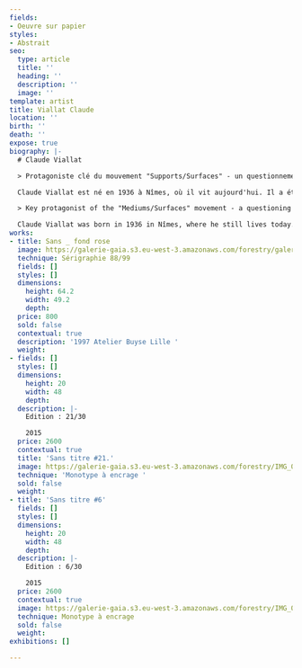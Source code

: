 ```yaml
---
fields:
- Oeuvre sur papier
styles:
- Abstrait
seo:
  type: article
  title: ''
  heading: ''
  description: ''
  image: ''
template: artist
title: Viallat Claude
location: ''
birth: ''
death: ''
expose: true
biography: |-
  # Claude Viallat

  > Protagoniste clé du mouvement "Supports/Surfaces" - un questionnement quant aux éléments classiques

  Claude Viallat est né en 1936 à Nîmes, où il vit aujourd'hui. Il a étudié à l'école des beaux arts de Montpellier entre 1955 et 1959, puis par la suite aux Beaux-Arts de Paris de 1962 à 1963 dans l'atelier de Raymond Legueult. Il est l'un des fondateurs de "Supports/Surfaces" dans les années 1970, mouvement qui appelle à un renouvellement de l'art par la remise en question des matériaux traditionnels. Claude Viallat privilégie des surfaces planes rectangulaires ou carrées, lui permettant ainsi d'appuyer sur les rapports de densité, intensité, et de brillance des surfaces colorées qu'il peint.

  > Key protagonist of the "Mediums/Surfaces" movement - a questioning of the classical elements

  Claude Viallat was born in 1936 in Nîmes, where he still lives today. He studied at the School of Beaux-Arts in Montpellier between 1955 and 1959, and then at the Beaux-Arts in Paris from 1962 to 1963 in the studio of Raymond Legueult. He is one of the founders of "Supports/Surfaces" in the 1970s, a movement that calls for a renewal of art by questioning traditional materials. Claude Viallat favors flat rectangular or square surfaces, allowing him to emphasize the density, intensity, and brilliance of the colored surfaces he paints.
works:
- title: Sans _ fond rose
  image: https://galerie-gaia.s3.eu-west-3.amazonaws.com/forestry/galerie-gaia-claude-viallat-64,2X49,2.jpg
  technique: Sérigraphie 88/99
  fields: []
  styles: []
  dimensions:
    height: 64.2
    width: 49.2
    depth: 
  price: 800
  sold: false
  contextual: true
  description: '1997 Atelier Buyse Lille '
  weight: 
- fields: []
  styles: []
  dimensions:
    height: 20
    width: 48
    depth: 
  description: |-
    Edition : 21/30

    2015
  price: 2600
  contextual: true
  title: 'Sans titre #21.'
  image: https://galerie-gaia.s3.eu-west-3.amazonaws.com/forestry/IMG_0195.jpeg
  technique: 'Monotype à encrage '
  sold: false
  weight: 
- title: 'Sans titre #6'
  fields: []
  styles: []
  dimensions:
    height: 20
    width: 48
    depth: 
  description: |-
    Edition : 6/30

    2015
  price: 2600
  contextual: true
  image: https://galerie-gaia.s3.eu-west-3.amazonaws.com/forestry/IMG_0200.jpeg
  technique: Monotype à encrage
  sold: false
  weight: 
exhibitions: []

---
```

